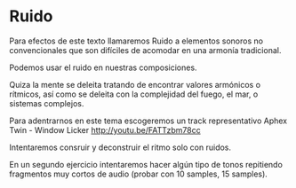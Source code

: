 # Ruido

Para efectos de este texto llamaremos Ruido a elementos sonoros no convencionales que son difíciles de acomodar en una armonía tradicional.

Podemos usar el ruido en nuestras composiciones.

Quiza la mente se deleita tratando de encontrar valores armónicos o rítmicos, así como se deleita con la complejidad del fuego, el mar, o sistemas complejos.


Para adentrarnos en este tema escogeremos un track representativo Aphex Twin - Window Licker   http://youtu.be/FATTzbm78cc

Intentaremos consruir y deconstruir el ritmo solo con ruidos.

En un segundo ejercicio intentaremos hacer algún tipo de tonos repitiendo fragmentos muy cortos de audio (probar con 10 samples, 15 samples).
